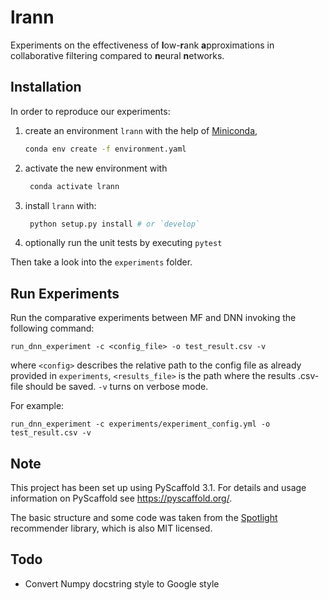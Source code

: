 # lrann

Experiments on the effectiveness of **l**ow-**r**ank **a**pproximations in collaborative filtering compared to **n**eural **n**etworks.


## Installation

In order to reproduce our experiments: 

1. create an environment `lrann` with the help of [Miniconda][],
   ```bash
   conda env create -f environment.yaml
   ```
2. activate the new environment with
   ```bash
    conda activate lrann
    ```
3. install `lrann` with:
   ```bash
    python setup.py install # or `develop`
    ```
4. optionally run the unit tests by executing `pytest`

Then take a look into the `experiments` folder.

## Run Experiments

Run the comparative experiments between MF and DNN invoking the following command:
```
run_dnn_experiment -c <config_file> -o test_result.csv -v
```
where `<config>` describes the relative path to the config file as already provided in `experiments`, `<results_file>` is the path where the results .csv-file should be saved. `-v` turns on verbose mode.

For example:
```
run_dnn_experiment -c experiments/experiment_config.yml -o test_result.csv -v
```

## Note

This project has been set up using PyScaffold 3.1. For details and usage
information on PyScaffold see https://pyscaffold.org/.

The basic structure and some code was taken from the [Spotlight][] recommender library, which is also MIT licensed.

## Todo

* Convert Numpy docstring style to Google style

[Miniconda]: https://conda.io/en/latest/miniconda.html
[Spotlight]: https://github.com/maciejkula/spotlight
